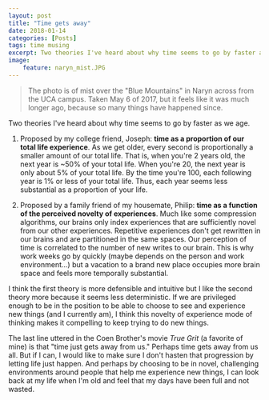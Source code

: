 ```yaml
---
layout: post
title: "Time gets away"
date: 2018-01-14
categories: [Posts]
tags: time musing
excerpt: Two theories I've heard about why time seems to go by faster as we age. And why I prefer one over the other.
image:
    feature: naryn_mist.JPG
---
```

>The photo is of mist over the "Blue Mountains" in Naryn across from the UCA campus. Taken May 6 of 2017, but it feels like it was much longer ago, because so many things have happened since.

Two theories I've heard about why time seems to go by faster as we age.

1) Proposed by my college friend, Joseph: **time as a proportion of our total life experience**. As we get older, every second is proportionally a smaller amount of our total life. That is, when you're 2 years old, the next year is ~50% of your total life. When you're 20, the next year is only about 5% of your total life. By the time you're 100, each following year is 1% or less of your total life. Thus, each year seems less substantial as a proportion of your life.

2) Proposed by a family friend of my housemate, Philip: **time as a function of the perceived novelty of experiences**. Much like some compression algorithms, our brains only index experiences that are sufficiently novel from our other experiences. Repetitive experiences don't get rewritten in our brains and are partitioned in the same spaces. Our perception of time is correlated to the number of new writes to our brain. This is why work weeks go by quickly (maybe depends on the person and work environment...) but a vacation to a brand new place occupies more brain space and feels more temporally substantial.

I think the first theory is more defensible and intuitive but I like the second theory more because it seems less deterministic. If we are privileged enough to be in the position to be able to choose to see and experience new things (and I currently am), I think this novelty of experience mode of thinking makes it compelling to keep trying to do new things.

The last line uttered in the Coen Brother's movie *True Grit* (a favorite of mine) is that "time just gets away from us." Perhaps time gets away from us all. But if I can, I would like to make sure I don't hasten that progression by letting life just happen. And perhaps by choosing to be in novel, challenging environments around people that help me experience new things, I can look back at my life when I'm old and feel that my days have been full and not wasted.
